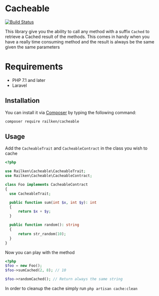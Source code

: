 # Cacheable

[![Build Status](https://travis-ci.org/railken/cacheable.svg?branch=master)](https://travis-ci.org/railken/cacheable)

This library give you the ability to call any method with a suffix `Cached` to retrieve a Cached result of the methods. This comes in handy when you have a really time consuming method and the result is always be the same given the same parameters

# Requirements

- PHP 7.1 and later
- Laravel

## Installation

You can install it via [Composer](https://getcomposer.org/) by typing the following command:

```bash
composer require railken/cacheable
```

## Usage

Add the `CacheableTrait` and `CacheableContract` in the class you wish to cache
```php
<?php

use Railken\Cacheable\CacheableTrait;
use Railken\Cacheable\CacheableContract;

class Foo implements CacheableContract
{
  use CacheableTrait;

  public function sum(int $x, int $y): int
  {
      return $x + $y;
  }

  public function random(): string
  {
      return str_random(10);
  }
}

```
Now you can play with the method

```php
<?php
$foo = new Foo();
$foo->sumCached(2, 8); // 10

$foo->randomCached(); // Return always the same string

```

In order to cleanup the cache simply run `php artisan cache:clean`
